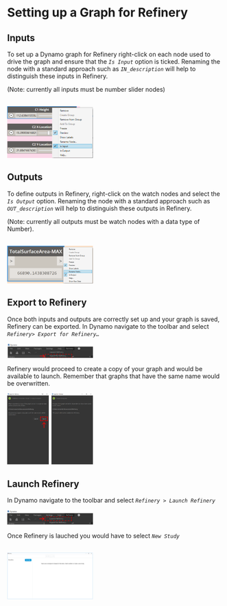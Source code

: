 # Setting up a Graph for Refinery

## Inputs

To set up a Dynamo graph for Refinery right-click on each node used to drive the graph and ensure that the *`Is Input`* option is ticked. Renaming the node with a standard approach such as *`IN_description`* will help to distinguish these inputs in Refinery.

\(Note: currently all inputs must be number slider nodes\)

<br/>

<img src="../assets/hello/setting1.png" style="width:200px;"/>

## Outputs

To define outputs in Refinery, right-click on the watch nodes and select the *`Is Output`* option. Renaming the node with a standard approach such as *`OUT_description`* will help to distinguish these outputs in Refinery.

\(Note: currently all outputs must be watch nodes with a data type of Number\).

<br/>

<img src="../assets/hello/setting2.png" style="width:200px;"/>

<br/>

## Export to Refinery

Once both inputs and outputs are correctly set up and your graph is saved, Refinery can be exported. In Dynamo navigate to the toolbar and select _`Refinery> Export for Refinery…`_

<img src="../assets/hello/setting21.png" style="width:200px;"/>

Refinery would proceed to create a copy of your graph and would be available to launch. Remember that graphs that have the same name would be overwritten.

<img src="../assets/hello/setting22.png" style="width:200px;"/>

## Launch Refinery

In Dynamo navigate to the toolbar and select _`Refinery > Launch Refinery`_

<img src="../assets/hello/setting23.png" style="width:200px;"/>

Once Refinery is lauched you would have to select _`New Study`_

<br/>

<img src="../assets/hello/setting3.png" style="width:200px;"/>
